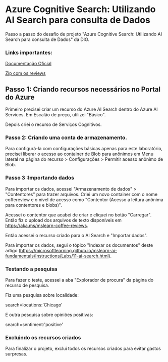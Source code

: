 # Azure Cognitive Search: Utilizando AI Search para consulta de Dados
Passo a passo do desafio de projeto "Azure Cognitive Search: Utilizando AI Search para consulta de Dados" da DIO.

### Links importantes:

[Documentação Oficial](https://microsoftlearning.github.io/mslearn-ai-fundamentals/Instructions/Labs/11-ai-search.html)

[Zip com os reviews](https://aka.ms/mslearn-coffee-reviews)

## Passo 1: Criando recursos necessários no Portal do Azure
Primeiro precisei criar um recurso do Azure AI Search dentro do Azure AI Services. Em Escalão de preço, utilizei "Básico".



Depois criei o recurso de Serviços Cognitivos.



### Passo 2: Criando uma conta de armazenamento.



Para configurá-la com configurações básicas apenas para este laboratório, precisei liberar o acesso ao container de Blob para anônimos em Menu lateral na página do recurso > Configurações > Permitir acesso anônimo de Blob.



### Passo 3 :Importando dados
Para importar os dados, acessei "Armazenamento de dados" > "Contentores" para trazer arquivos. Criei um novo container com o nome coffereview e o nível de acesso como "Contentor (Acesso a leitura anônima para contentores e blobs)".



Acessei o contentor que acabei de criar e cliquei no botão "Carregar". Então fiz o upload dos arquivos de texto disponíveis em https://aka.ms/mslearn-coffee-reviews.



Então acessei o recurso criado para o AI Search e "Importar dados".

Para importar os dados, segui o tópico "Indexar os documentos" deste artigo (https://microsoftlearning.github.io/mslearn-ai-fundamentals/Instructions/Labs/11-ai-search.html).

### Testando a pesquisa
Para fazer o teste, acessei a aba "Explorador de procura" da página do recurso de pesquisa.

Fiz uma pesquisa sobre localidade:

search=locations:'Chicago'



E outra pesquisa sobre opiniões positivas:

search=sentiment:'positive'


### Excluindo os recursos criados
Para finalizar o projeto, exclui todos os recursos criados para evitar gastos surpresas.